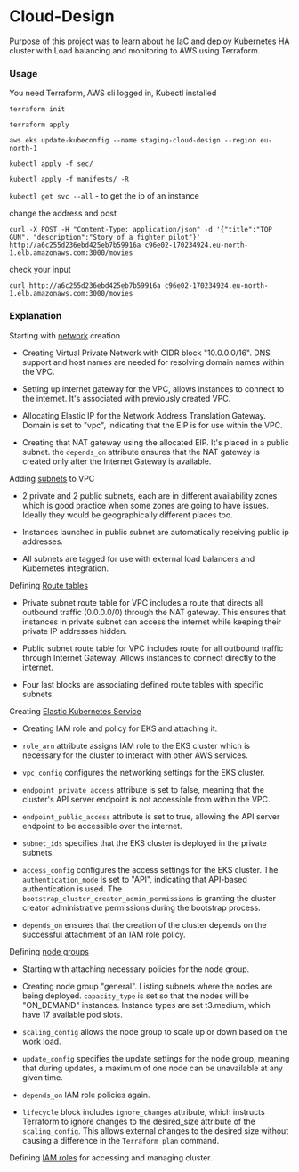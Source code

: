 # Cloud-Design

Purpose of this project was to learn about he IaC and deploy Kubernetes HA cluster with Load balancing and monitoring to AWS using Terraform.

### Usage

You need Terraform, AWS cli logged in, Kubectl installed

`terraform init`

`terraform apply`

`aws eks update-kubeconfig --name staging-cloud-design --region eu-north-1`

`kubectl apply -f sec/`

`kubectl apply -f manifests/ -R`

`kubectl get svc --all` - to get the ip of an instance

change the address and post

`curl -X POST -H "Content-Type: application/json" -d '{"title":"TOP GUN", "description":"Story of a fighter pilot"}' http://a6c255d236ebd425eb7b59916a
c96e02-170234924.eu-north-1.elb.amazonaws.com:3000/movies`

check your input

`curl http://a6c255d236ebd425eb7b59916a
c96e02-170234924.eu-north-1.elb.amazonaws.com:3000/movies`
 

### Explanation

Starting with [network](terraf/3-network.tf) creation
* Creating Virtual Private Network with CIDR block "10.0.0.0/16". DNS support and host names are needed for resolving domain names within the VPC. 

* Setting up internet gateway for the VPC, allows instances to connect to the internet. It's associated with previously created VPC.

* Allocating Elastic IP for the Network Address Translation Gateway. Domain is set to "vpc", indicating that the EIP is for use within the VPC.

* Creating that NAT gateway using the allocated EIP. It's placed in a public subnet. the `depends_on` attribute ensures that the NAT gateway is created only after the Internet Gateway is available.

Adding [subnets](terraf/4-subnet.tf) to VPC

* 2 private and 2 public subnets, each are in different availability zones which is good practice when some zones are going to have issues. Ideally they would be geographically different places too.

* Instances launched in public subnet are automatically receiving public ip addresses. 

* All subnets are tagged for use with external load balancers and Kubernetes integration.

Defining [Route tables](terraf/5-routes.tf)

* Private subnet route table for VPC includes a route that directs all outbound traffic (0.0.0.0/0) through the NAT gateway. This ensures that instances in private subnet can access the internet while keeping their private IP addresses hidden. 

* Public subnet route table for VPC includes route for all outbound traffic through Internet Gateway. Allows instances to connect directly to the internet. 

* Four last blocks are associating defined route tables with specific subnets.

Creating [Elastic Kubernetes Service](terraf/6-eks.tf)

* Creating IAM role and policy for EKS and attaching it.

* `role_arn` attribute assigns IAM role to the EKS cluster which is necessary for the cluster to interact with other AWS services.

* `vpc_config` configures the networking settings for the EKS cluster.
* `endpoint_private_access` attribute is set to false, meaning that the cluster's API server endpoint is not accessible from within the VPC.

* `endpoint_public_access` attribute is set to true, allowing the API server endpoint to be accessible over the internet.

* `subnet_ids` specifies that the EKS cluster is deployed in the private subnets.

* `access_config` configures the access settings for the EKS cluster. The `authentication_mode` is set to "API", indicating that API-based authentication is used. The `bootstrap_cluster_creator_admin_permissions` is granting the cluster creator administrative permissions during the bootstrap process.

* `depends_on` ensures that the creation of the cluster depends on the successful attachment of an IAM role policy.

Defining [node groups](terraf/7-nodes.tf)

* Starting with attaching necessary policies for the node group.

* Creating node group "general". Listing subnets where the nodes are being deployed. `capacity_type` is set so that the nodes will be "ON_DEMAND" instances. Instance types are set t3.medium, which have 17 available pod slots.

* `scaling_config` allows the node group to scale up or down based on the work load.

* `update_config` specifies the update settings for the node group, meaning that during updates, a maximum of one node can be unavailable at any given time.

* `depends_on` IAM role policies again.

* `lifecycle` block includes `ignore_changes` attribute, which instructs Terraform to ignore changes to the desired_size attribute of the `scaling_config`. This allows external changes to the desired size without causing a difference in the `Terraform plan` command.

Defining [IAM roles](terraf/8-iam.tf) for accessing and managing cluster.

